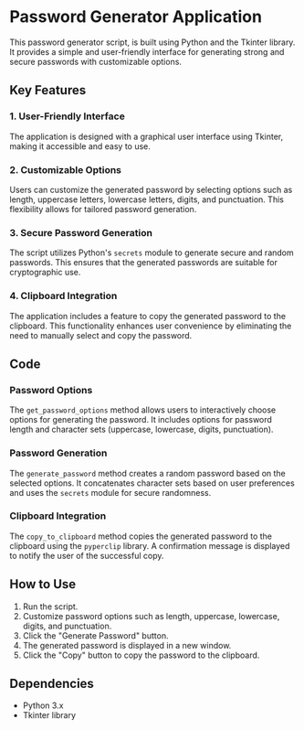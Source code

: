 # Password Generator Application

This password generator script, is built using Python and the Tkinter library. It provides a simple and user-friendly interface for generating strong and secure passwords with customizable options.

## Key Features

### 1. User-Friendly Interface

The application is designed with a graphical user interface using Tkinter, making it accessible and easy to use.

### 2. Customizable Options

Users can customize the generated password by selecting options such as length, uppercase letters, lowercase letters, digits, and punctuation. This flexibility allows for tailored password generation.

### 3. Secure Password Generation

The script utilizes Python's `secrets` module to generate secure and random passwords. This ensures that the generated passwords are suitable for cryptographic use.

### 4. Clipboard Integration

The application includes a feature to copy the generated password to the clipboard. This functionality enhances user convenience by eliminating the need to manually select and copy the password.

## Code

### Password Options

The `get_password_options` method allows users to interactively choose options for generating the password. It includes options for password length and character sets (uppercase, lowercase, digits, punctuation).

### Password Generation

The `generate_password` method creates a random password based on the selected options. It concatenates character sets based on user preferences and uses the `secrets` module for secure randomness.

### Clipboard Integration

The `copy_to_clipboard` method copies the generated password to the clipboard using the `pyperclip` library. A confirmation message is displayed to notify the user of the successful copy.

## How to Use

1. Run the script.
2. Customize password options such as length, uppercase, lowercase, digits, and punctuation.
3. Click the "Generate Password" button.
4. The generated password is displayed in a new window.
5. Click the "Copy" button to copy the password to the clipboard.

## Dependencies

- Python 3.x
- Tkinter library
